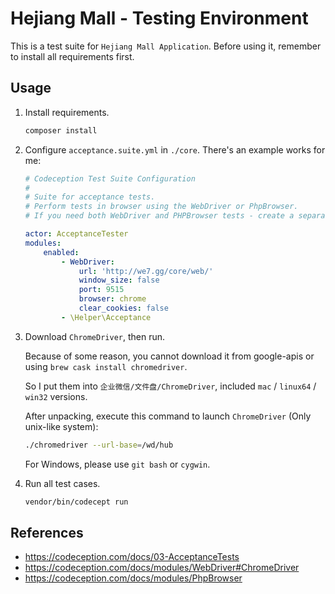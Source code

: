 # Hejiang Mall - Testing Environment

This is a test suite for `Hejiang Mall Application`. Before using it, remember to install all requirements first.

## Usage

1. Install requirements.

    ```bash
    composer install
    ```

1. Configure `acceptance.suite.yml` in `./core`. There's an example works for me:

    ```yml
    # Codeception Test Suite Configuration
    #
    # Suite for acceptance tests.
    # Perform tests in browser using the WebDriver or PhpBrowser.
    # If you need both WebDriver and PHPBrowser tests - create a separate suite.

    actor: AcceptanceTester
    modules:
        enabled:
            - WebDriver:
                url: 'http://we7.gg/core/web/'
                window_size: false
                port: 9515
                browser: chrome
                clear_cookies: false
            - \Helper\Acceptance
    ```

2. Download `ChromeDriver`, then run.

    Because of some reason, you cannot download it from google-apis or using `brew cask install chromedriver`.

    So I put them into `企业微信/文件盘/ChromeDriver`, included `mac` / `linux64` / `win32` versions.

    After unpacking, execute this command to launch `ChromeDriver` (Only unix-like system):

    ```bash
    ./chromedriver --url-base=/wd/hub
    ```

    For Windows, please use `git bash` or `cygwin`.

3. Run all test cases.

    ```bash
    vendor/bin/codecept run
    ```

## References

- <https://codeception.com/docs/03-AcceptanceTests>
- <https://codeception.com/docs/modules/WebDriver#ChromeDriver>
- <https://codeception.com/docs/modules/PhpBrowser>